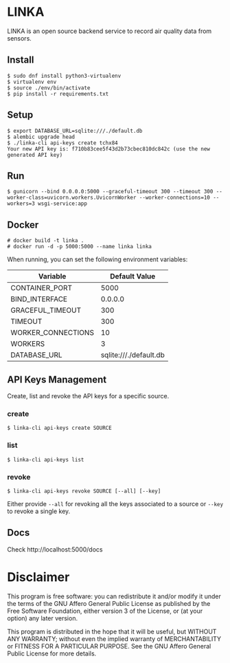 # LINKA

LINKA is an open source backend service to record air quality data from sensors.

## Install

```
$ sudo dnf install python3-virtualenv
$ virtualenv env
$ source ./env/bin/activate
$ pip install -r requirements.txt
```

## Setup

```
$ export DATABASE_URL=sqlite:///./default.db
$ alembic upgrade head
$ ./linka-cli api-keys create tchx84
Your new API key is: f710b83cee5f43d2b73cbec810dc842c (use the new generated API key)
```

## Run

```
$ gunicorn --bind 0.0.0.0:5000 --graceful-timeout 300 --timeout 300 --worker-class=uvicorn.workers.UvicornWorker --worker-connections=10 --workers=3 wsgi-service:app
```

## Docker

```
# docker build -t linka .
# docker run -d -p 5000:5000 --name linka linka
```

When running, you can set the following environment variables:

| Variable           | Default Value               |
|--------------------|-----------------------------|
| CONTAINER_PORT     | 5000                        |
| BIND_INTERFACE     | 0.0.0.0                     |
| GRACEFUL_TIMEOUT   | 300                         |
| TIMEOUT            | 300                         |
| WORKER_CONNECTIONS | 10                          |
| WORKERS            | 3                           |
| DATABASE_URL       | sqlite:///./default.db      |

## API Keys Management
Create, list and revoke the API keys for a specific source.

### create
`$ linka-cli api-keys create SOURCE`

### list
`$ linka-cli api-keys list`

### revoke
`$ linka-cli api-keys revoke SOURCE [--all] [--key]`

Either provide `--all` for revoking all the keys associated to a source or `--key` to revoke a single key.

## Docs

Check http://localhost:5000/docs

# Disclaimer

This program is free software: you can redistribute it and/or modify it under the terms of the GNU Affero General Public License as published by the Free Software Foundation, either version 3 of the License, or (at your option) any later version.

This program is distributed in the hope that it will be useful, but WITHOUT ANY WARRANTY; without even the implied warranty of MERCHANTABILITY or FITNESS FOR A PARTICULAR PURPOSE. See the GNU Affero General Public License for more details.
